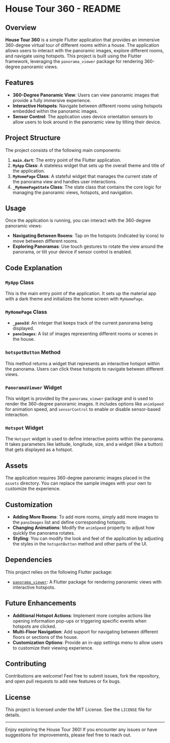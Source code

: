 # House Tour 360 - README

## Overview

**House Tour 360** is a simple Flutter application that provides an immersive 360-degree virtual tour of different rooms within a house. The application allows users to interact with the panoramic images, explore different rooms, and navigate using hotspots. This project is built using the Flutter framework, leveraging the `panorama_viewer` package for rendering 360-degree panoramic views.

## Features

- **360-Degree Panoramic View**: Users can view panoramic images that provide a fully immersive experience.
- **Interactive Hotspots**: Navigate between different rooms using hotspots embedded within the panoramic images.
- **Sensor Control**: The application uses device orientation sensors to allow users to look around in the panoramic view by tilting their device.

## Project Structure

The project consists of the following main components:

1. **`main.dart`**: The entry point of the Flutter application.
2. **`MyApp` Class**: A stateless widget that sets up the overall theme and title of the application.
3. **`MyHomePage` Class**: A stateful widget that manages the current state of the panorama view and handles user interactions.
4. **`_MyHomePageState` Class**: The state class that contains the core logic for managing the panoramic views, hotspots, and navigation.

## Usage

Once the application is running, you can interact with the 360-degree panoramic views:

- **Navigating Between Rooms**: Tap on the hotspots (indicated by icons) to move between different rooms.
- **Exploring Panoramas**: Use touch gestures to rotate the view around the panorama, or tilt your device if sensor control is enabled.

## Code Explanation

### `MyApp` Class

This is the main entry point of the application. It sets up the material app with a dark theme and initializes the home screen with `MyHomePage`.

### `MyHomePage` Class

- **`_panoId`**: An integer that keeps track of the current panorama being displayed.
- **`panoImages`**: A list of images representing different rooms or scenes in the house.

### `hotspotButton` Method

This method returns a widget that represents an interactive hotspot within the panorama. Users can click these hotspots to navigate between different views.

### `PanoramaViewer` Widget

This widget is provided by the `panorama_viewer` package and is used to render the 360-degree panoramic images. It includes options like `animSpeed` for animation speed, and `sensorControl` to enable or disable sensor-based interaction.

### `Hotspot` Widget

The `Hotspot` widget is used to define interactive points within the panorama. It takes parameters like latitude, longitude, size, and a widget (like a button) that gets displayed as a hotspot.

## Assets

The application requires 360-degree panoramic images placed in the `assets` directory. You can replace the sample images with your own to customize the experience.

## Customization

- **Adding More Rooms**: To add more rooms, simply add more images to the `panoImages` list and define corresponding hotspots.
- **Changing Animations**: Modify the `animSpeed` property to adjust how quickly the panorama rotates.
- **Styling**: You can modify the look and feel of the application by adjusting the styles in the `hotspotButton` method and other parts of the UI.

## Dependencies

This project relies on the following Flutter package:

- [`panorama_viewer`](https://pub.dev/packages/panorama_viewer): A Flutter package for rendering panoramic views with interactive hotspots.

## Future Enhancements

- **Additional Hotspot Actions**: Implement more complex actions like opening information pop-ups or triggering specific events when hotspots are clicked.
- **Multi-Floor Navigation**: Add support for navigating between different floors or sections of the house.
- **Customization Options**: Provide an in-app settings menu to allow users to customize their viewing experience.

## Contributing

Contributions are welcome! Feel free to submit issues, fork the repository, and open pull requests to add new features or fix bugs.

## License

This project is licensed under the MIT License. See the `LICENSE` file for details.

---

Enjoy exploring the House Tour 360! If you encounter any issues or have suggestions for improvements, please feel free to reach out.
